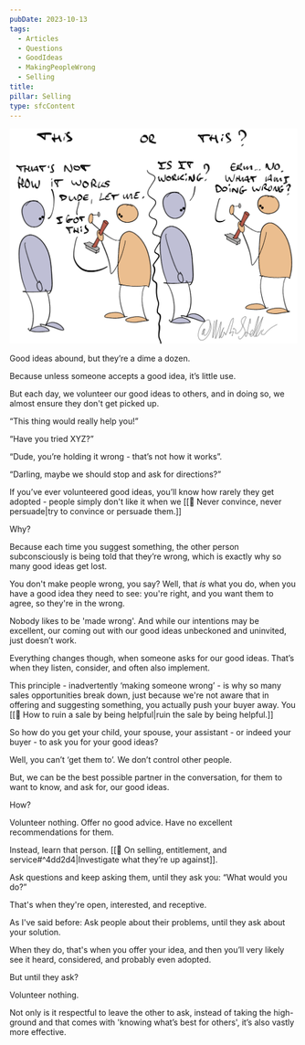 ```yaml
---
pubDate: 2023-10-13
tags:
  - Articles
  - Questions
  - GoodIdeas
  - MakingPeopleWrong
  - Selling
title: 
pillar: Selling
type: sfcContent
---
```


![](Media/SalesFlowCoach.app_Good-ideas_Volunteer-nothing_MartinStellar.png)

Good ideas abound, but they’re a dime a dozen.

Because unless someone accepts a good idea, it’s little use.

But each day, we volunteer our good ideas to others, and in doing so, we almost ensure they don't get picked up.

“This thing would really help you!”

“Have you tried XYZ?”

“Dude, you’re holding it wrong - that’s not how it works”.

“Darling, maybe we should stop and ask for directions?”

If you’ve ever volunteered good ideas, you’ll know how rarely they get adopted - people simply don't like it when we [[📄 Never convince, never persuade|try to convince or persuade them.]]

Why?

Because each time you suggest something, the other person subconsciously is being told that they’re wrong, which is exactly why so many good ideas get lost.

You don't make people wrong, you say? Well, that *is* what you do, when you have a good idea they need to see: you're right, and you want them to agree, so they're in the wrong.

Nobody likes to be 'made wrong'. And while our intentions may be excellent, our coming out with our good ideas unbeckoned and uninvited, just doesn’t work.

Everything changes though, when someone asks for our good ideas. That’s when they listen, consider, and often also implement.

This principle - inadvertently ‘making someone wrong’ - is why so many sales opportunities break down, just because we're not aware that in offering and suggesting something, you actually push your buyer away. You [[📄 How to ruin a sale by being helpful|ruin the sale by being helpful.]]

So how do you get your child, your spouse, your assistant - or indeed your buyer - to ask you for your good ideas?

Well, you can’t ‘get them to’. We don’t control other people.

But, we can be the best possible partner in the conversation, for them to want to know, and ask for, our good ideas.

How?

Volunteer nothing. Offer no good advice. Have no excellent recommendations for them.

Instead, learn that person. [[📄 On selling, entitlement, and service#^4dd2d4|Investigate what they’re up against]].

Ask questions and keep asking them, until they ask you: “What would you do?”

That's when they're open, interested, and receptive.

As I've said before: Ask people about their problems, until they ask about your solution.

When they do, that's when you offer your idea, and then you’ll very likely see it heard, considered, and probably even adopted.

But until they ask?

Volunteer nothing.

Not only is it respectful to leave the other to ask, instead of taking the high-ground and that comes with 'knowing what’s best for others', it’s also vastly more effective.
